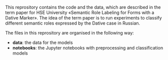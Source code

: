 This reprository contains the code and the data, which are described in the term paper for HSE University «Semantic Role Labeling for Forms with a Dative Marker». The idea of the term paper is to run experiments to classify different semantic roles expressed by the Dative case in Russian. 

The files in this reprository are organised in the following way:

* **data**: the data for the models 
* **notebooks**: the Jupyter notebooks with preprocessing and classification models
